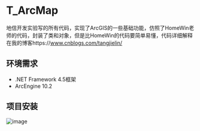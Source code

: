 # T_ArcMap
地信开发实验写的所有代码，实现了ArcGIS的一些基础功能，仿照了HomeWin老师的代码，封装了类和对象，但是比HomeWin的代码要简单易懂，代码详细解释在我的博客https://www.cnblogs.com/tangjielin/

## 环境需求
- .NET Framework 4.5框架
- ArcEngine 10.2

## 项目安装
![image](https://github.com/Weltra/T_ArcMap/assets/140082971/ffaa1cbc-f8cf-4543-a3d6-598197709532)
